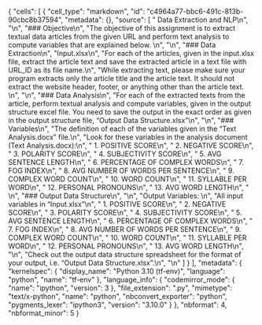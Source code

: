 {
 "cells": [
  {
   "cell_type": "markdown",
   "id": "c4964a77-bbc6-491c-813b-90cbc8b37594",
   "metadata": {},
   "source": [
    "                                                                Data Extraction and NLP\n",
    "\n",
    "### Objective\n",
    "The objective of this assignment is to extract textual data articles from the given URL and perform text analysis to compute variables that are explained below. \n",
    "\n",
    "### Data Extraction\n",
    "Input.xlsx\n",
    "For each of the articles, given in the input.xlsx file, extract the article text and save the extracted article in a text file with URL_ID as its file name.\n",
    "While extracting text, please make sure your program extracts only the article title and the article text. It should not extract the website header, footer, or anything other than the article text. \n",
    "\n",
    "### Data Analysis\n",
    "For each of the extracted texts from the article, perform textual analysis and compute variables, given in the output structure excel file. You need to save the output in the exact order as given in the output structure file, “Output Data Structure.xlsx”\n",
    "\n",
    "### Variables\n",
    "The definition of each of the variables given in the “Text Analysis.docx” file.\n",
    "Look for these variables in the analysis document (Text Analysis.docx):\n",
    "    1. POSITIVE SCORE\n",
    "    2. NEGATIVE SCORE\n",
    "    3. POLARITY SCORE\n",
    "    4. SUBJECTIVITY SCORE\n",
    "    5. AVG SENTENCE LENGTH\n",
    "    6. PERCENTAGE OF COMPLEX WORDS\n",
    "    7. FOG INDEX\n",
    "    8. AVG NUMBER OF WORDS PER SENTENCE\n",
    "    9. COMPLEX WORD COUNT\n",
    "    10. WORD COUNT\n",
    "    11. SYLLABLE PER WORD\n",
    "    12. PERSONAL PRONOUNS\n",
    "    13. AVG WORD LENGTH\n",
    "    \n",
    "### Output Data Structure\n",
    "\n",
    "Output Variables: \n",
    "All input variables in “Input.xlsx”\n",
    "    1. POSITIVE SCORE\n",
    "    2. NEGATIVE SCORE\n",
    "    3. POLARITY SCORE\n",
    "    4. SUBJECTIVITY SCORE\n",
    "    5. AVG SENTENCE LENGTH\n",
    "    6. PERCENTAGE OF COMPLEX WORDS\n",
    "    7. FOG INDEX\n",
    "    8. AVG NUMBER OF WORDS PER SENTENCE\n",
    "    9. COMPLEX WORD COUNT\n",
    "    10. WORD COUNT\n",
    "    11. SYLLABLE PER WORD\n",
    "    12. PERSONAL PRONOUNS\n",
    "    13. AVG WORD LENGTH\n",
    "\n",
    "Check out the output data structure spreadsheet for the format of your output, i.e. “Output Data Structure.xlsx”.\n",
    "\n"
   ]
  }
 ],
 "metadata": {
  "kernelspec": {
   "display_name": "Python 3.10 (tf-env)",
   "language": "python",
   "name": "tf-env"
  },
  "language_info": {
   "codemirror_mode": {
    "name": "ipython",
    "version": 3
   },
   "file_extension": ".py",
   "mimetype": "text/x-python",
   "name": "python",
   "nbconvert_exporter": "python",
   "pygments_lexer": "ipython3",
   "version": "3.10.0"
  }
 },
 "nbformat": 4,
 "nbformat_minor": 5
}

